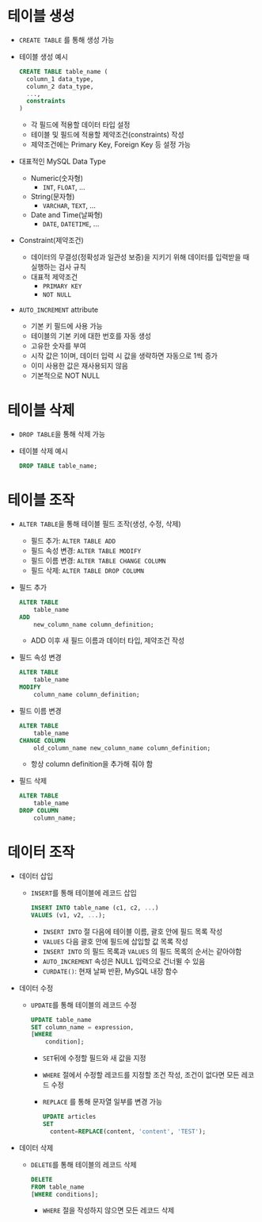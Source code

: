 # 테이블 생성

- `CREATE TABLE` 를 통해 생성 가능
- 테이블 생성 예시
    
  ```sql
  CREATE TABLE table_name (
  	column_1 data_type, 
  	column_2 data_type, 
  	...,
  	constraints
  )
  ```
    
  - 각 필드에 적용할 데이터 타입 설정
  - 테이블 및 필드에 적용할 제약조건(constraints) 작성
  - 제약조건에는 Primary Key, Foreign Key 등 설정 가능
- 대표적인 MySQL Data Type
  - Numeric(숫자형)
    - `INT`, `FLOAT`, …
  - String(문자형)
    - `VARCHAR`, `TEXT`, …
  - Date and Time(날짜형)
    - `DATE`, `DATETIME`, …
- Constraint(제약조건)
  - 데이터의 무결성(정확성과 일관성 보증)을 지키기 위해 데이터를 입력받을 때 실행하는 검사 규칙
  - 대표적 제약조건
    - `PRIMARY KEY`
    - `NOT NULL`
- `AUTO_INCREMENT` attribute
  - 기본 키 필드에 사용 가능
  - 테이블의 기본 키에 대한 번호를 자동 생성
  - 고유한 숫자를 부여
  - 시작 값은 1이며, 데이터 입력 시 값을 생략하면 자동으로 1씩 증가
  - 이미 사용한 값은 재사용되지 않음
  - 기본적으로 NOT NULL

# 테이블 삭제

- `DROP TABLE`을 통해 삭제 가능
- 테이블 삭제 예시
    
    ```sql
    DROP TABLE table_name;
    ```
    

# 테이블 조작

- `ALTER TABLE`을 통해 테이블 필드 조작(생성, 수정, 삭제)
  - 필드 추가: `ALTER TABLE ADD`
  - 필드 속성 변경: `ALTER TABLE MODIFY`
  - 필드 이름 변경: `ALTER TABLE CHANGE COLUMN`
  - 필드 삭제: `ALTER TABLE DROP COLUMN`
- 필드 추가
    
    ```sql
    ALTER TABLE 
    	table_name
    ADD 
    	new_column_name column_definition;
    ```
    
  - ADD 이후 새 필드 이름과 데이터 타입, 제약조건 작성
- 필드 속성 변경
    
    ```sql
    ALTER TABLE
    	table_name
    MODIFY
    	column_name column_definition;
    ```
    
- 필드 이름 변경
    
    ```sql
    ALTER TABLE
    	table_name
    CHANGE COLUMN
    	old_column_name new_column_name column_definition;
    ```
    
  - 항상 column definition을 추가해 줘야 함
- 필드 삭제
    
    ```sql
    ALTER TABLE
    	table_name
    DROP COLUMN
    	column_name;
    ```
    

# 데이터 조작

- 데이터 삽입
  - `INSERT`를 통해 테이블에 레코드 삽입
    
    ```sql
    INSERT INTO table_name (c1, c2, ...)
    VALUES (v1, v2, ...);
    ```
    
    - `INSERT INTO` 절 다음에 테이블 이름, 괄호 안에 필드 목록 작성
    - `VALUES` 다음 괄호 안에 필드에 삽입할 값 목록 작성
    - `INSERT INTO` 의 필드 목록과 `VALUES` 의 필드 목록의 순서는 같아야함
    - `AUTO_INCREMENT` 속성은 NULL 입력으로 건너뛸 수 있음
    - `CURDATE()`: 현재 날짜 반환, MySQL 내장 함수
- 데이터 수정
  - `UPDATE`를 통해 테이블의 레코드 수정
    
    ```sql
    UPDATE table_name
    SET column_name = expression,
    [WHERE 
    	condition];
    ```
    
    - `SET`뒤에 수정할 필드와 새 값을 지정
    - `WHERE` 절에서 수정할 레코드를 지정할 조건 작성, 조건이 없다면 모든 레코드 수정
    - `REPLACE` 를 통해 문자열 일부를 변경 가능
      
      ```sql
      UPDATE articles
      SET
      	content=REPLACE(content, 'content', 'TEST');
      ```
        
- 데이터 삭제
  - `DELETE`를 통해 테이블의 레코드 삭제
    
    ```sql
    DELETE
    FROM table_name
    [WHERE conditions];
    ```
    
    - `WHERE` 절을 작성하지 않으면 모든 레코드 삭제